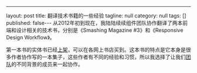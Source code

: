 ---
layout: post
title: 翻译技术书籍的一些经验
tagline: null
category: null
tags: []
published: false---
从2012年初到现在，我陆陆续续组件团队协作翻译了两本前端和设计相关的技术书，分别是《Smashing Magazine #3》和《Responsive Design Workflow》。


第一本书的实体书已经[上架](http://book.douban.com/subject/23008807/)，可以在各网上书店买到。这本书的特点是它本身是很多作者协作写的一本集子，这些作者有不同的经验和习惯，所以我选择了让我们[团队](http://isux.tencent.com/)的不同背景的成员来一起协作。